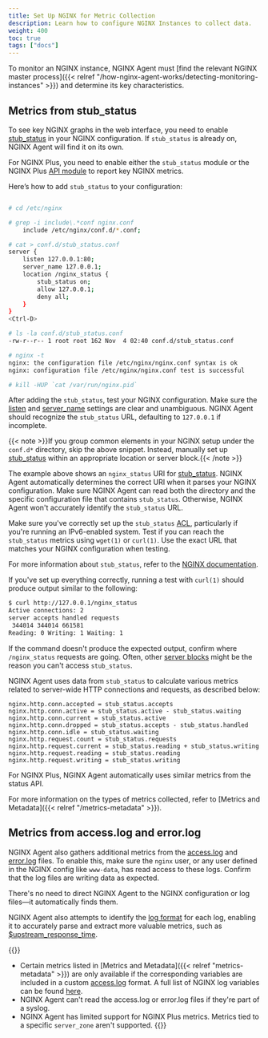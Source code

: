```yaml
---
title: Set Up NGINX for Metric Collection
description: Learn how to configure NGINX Instances to collect data.
weight: 400
toc: true
tags: ["docs"]
---
```


To monitor an NGINX instance, NGINX Agent must [find the relevant NGINX master process]({{< relref "/how-nginx-agent-works/detecting-monitoring-instances" >}}) and determine its key characteristics.

## Metrics from stub_status

To see key NGINX graphs in the web interface, you need to enable [stub_status](http://nginx.org/en/docs/http/ngx_http_stub_status_module.html) in your NGINX configuration. If `stub_status` is already on, NGINX Agent will find it on its own.

For NGINX Plus, you need to enable either the `stub_status` module or the NGINX Plus [API module](http://nginx.org/en/docs/http/ngx_http_api_module.html) to report key NGINX metrics.

Here’s how to add `stub_status` to your configuration:

```bash

# cd /etc/nginx

# grep -i include\.*conf nginx.conf
    include /etc/nginx/conf.d/*.conf;

# cat > conf.d/stub_status.conf
server {
    listen 127.0.0.1:80;
    server_name 127.0.0.1;
    location /nginx_status {
        stub_status on;
        allow 127.0.0.1;
        deny all;
    }
}
<Ctrl-D>

# ls -la conf.d/stub_status.conf
-rw-r--r-- 1 root root 162 Nov  4 02:40 conf.d/stub_status.conf

# nginx -t
nginx: the configuration file /etc/nginx/nginx.conf syntax is ok
nginx: configuration file /etc/nginx/nginx.conf test is successful

# kill -HUP `cat /var/run/nginx.pid`
```

After adding the `stub_status`, test your NGINX configuration. Make sure the [listen](http://nginx.org/en/docs/http/ngx_http_core_module.html#listen) and [server_name](http://nginx.org/en/docs/http/ngx_http_core_module.html#server_name) settings are clear and unambiguous. NGINX Agent should recognize the `stub_status` URL, defaulting to `127.0.0.1` if incomplete.

{{< note >}}If you group common elements in your NGINX setup under the `conf.d*` directory, skip the above snippet. Instead, manually set up [stub_status](http://nginx.org/en/docs/http/ngx_http_stub_status_module.html) within an appropriate location or server block.{{< /note >}}

The example above shows an `nginx_status` URI for [stub_status](http://nginx.org/en/docs/http/ngx_http_stub_status_module.html). NGINX Agent automatically determines the correct URI when it parses your NGINX configuration. Make sure NGINX Agent can read both the directory and the specific configuration file that contains `stub_status`. Otherwise, NGINX Agent won't accurately identify the `stub_status` URL.

Make sure you've correctly set up the `stub_status` [ACL](http://nginx.org/en/docs/http/ngx_http_access_module.html), particularly if you're running an IPv6-enabled system. Test if you can reach the `stub_status` metrics using `wget(1)` or `curl(1)`. Use the exact URL that matches your NGINX configuration when testing.

For more information about `stub_status`, refer to the [NGINX documentation](http://nginx.org/en/docs/http/ngx_http_stub_status_module.html).

If you've set up everything correctly, running a test with `curl(1)` should produce output similar to the following:

```bash
$ curl http://127.0.0.1/nginx_status
Active connections: 2
server accepts handled requests
 344014 344014 661581
Reading: 0 Writing: 1 Waiting: 1
```

If the command doesn't produce the expected output, confirm where `/nginx_status` requests are going. Often, other [server blocks](http://nginx.org/en/docs/http/ngx_http_core_module.html#server) might be the reason you can't access `stub_status`.

NGINX Agent uses data from `stub_status` to calculate various metrics related to server-wide HTTP connections and requests, as described below:

```nginx  
nginx.http.conn.accepted = stub_status.accepts
nginx.http.conn.active = stub_status.active - stub_status.waiting
nginx.http.conn.current = stub_status.active
nginx.http.conn.dropped = stub_status.accepts - stub_status.handled
nginx.http.conn.idle = stub_status.waiting
nginx.http.request.count = stub_status.requests
nginx.http.request.current = stub_status.reading + stub_status.writing
nginx.http.request.reading = stub_status.reading
nginx.http.request.writing = stub_status.writing
```

For NGINX Plus, NGINX Agent automatically uses similar metrics from the status API.

For more information on the types of metrics collected, refer to [Metrics and Metadata]({{< relref "/metrics-metadata" >}}).

## Metrics from access.log and error.log

NGINX Agent also gathers additional metrics from the [access.log](http://nginx.org/en/docs/http/ngx_http_log_module.html) and [error.log](http://nginx.org/en/docs/ngx_core_module.html#error_log) files. To enable this, make sure the `nginx` user, or any user defined in the NGINX config like `www-data`, has read access to these logs. Confirm that the log files are writing data as expected.

There's no need to direct NGINX Agent to the NGINX configuration or log files—it automatically finds them.

NGINX Agent also attempts to identify the [log format](http://nginx.org/en/docs/http/ngx_http_log_module.html#log_format) for each log, enabling it to accurately parse and extract more valuable metrics, such as [$upstream_response_time](http://nginx.org/en/docs/http/ngx_http_upstream_module.html#var_upstream_response_time).

{{<note>}}
- Certain metrics listed in [Metrics and Metadata]({{< relref "metrics-metadata" >}}) are only available if the corresponding variables are included in a custom [access.log](http://nginx.org/en/docs/http/ngx_http_log_module.html) format. A full list of NGINX log variables can be found [here](http://nginx.org/en/docs/varindex.html).
- NGINX Agent can't read the access.log or error.log files if they're part of a syslog.
- NGINX Agent has limited support for NGINX Plus metrics. Metrics tied to a specific `server_zone` aren't supported.
{{</note>}}
